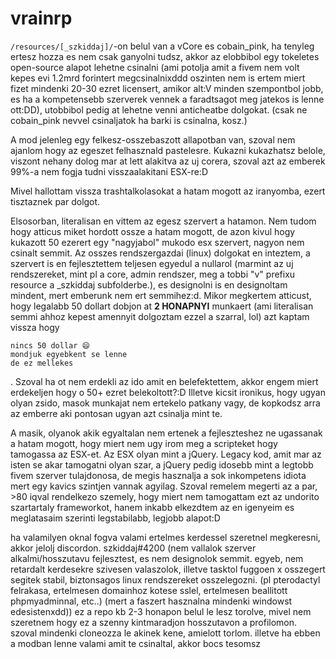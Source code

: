 # vrainrp

`/resources/[_szkiddaj]/`-on belul van a vCore es cobain_pink, ha tenyleg ertesz hozza es nem csak ganyolni tudsz, akkor az elobbibol egy tokeletes open-source alapot lehetne csinalni (ami potolja amit a fivem nem volt kepes evi 1.2mrd forintert megcsinalnixddd oszinten nem is ertem miert fizet mindenki 20-30 ezret licensert, amikor alt:V minden szempontbol jobb, es ha a kompetensebb szerverek vennek a faradtsagot meg jatekos is lenne ott:DD), utobbibol pedig at lehetne venni anticheatbe dolgokat. (csak ne cobain_pink nevvel csinaljatok ha barki is csinalna, kosz.)

A mod jelenleg egy felkesz-osszebaszott allapotban van, szoval nem ajanlom hogy az egeszet felhasznald pastelesre. Kukazni kukazhatsz belole, viszont nehany dolog mar at lett alakitva az uj corera, szoval azt az emberek 99%-a nem fogja tudni visszaalakitani ESX-re:D 



Mivel hallottam vissza trashtalkolasokat a hatam mogott az iranyomba, ezert tisztaznek par dolgot. 

Elsosorban, literalisan en vittem az egesz szervert a hatamon. Nem tudom hogy atticus miket hordott ossze a hatam mogott, de azon kivul hogy kukazott 50 ezerert egy "nagyjabol" mukodo esx szervert, nagyon nem csinalt semmit. Az osszes rendszergazdai (linux) dolgokat en inteztem, a szervert is en fejlesztettem teljesen egyedul a nullarol (marmint az uj rendszereket, mint pl a core, admin rendszer, meg a tobbi "v" prefixu resource a _szkiddaj subfolderbe.), es designolni is en designoltam mindent, mert emberunk nem ert semmihez:d. Mikor megkertem atticust, hogy legalabb 50 dollart dobjon at **2 HONAPNYI** munkaert (ami literalisan semmi ahhoz kepest amennyit dolgoztam ezzel a szarral, lol) azt kaptam vissza hogy

```
nincs 50 dollar 😄
mondjuk egyebkent se lenne
de ez mellekes
```
. Szoval ha ot nem erdekli az ido amit en belefektettem, akkor engem miert erdekeljen hogy o 50+ ezret belekoltott?:D Illetve kicsit ironikus, hogy ugyan olyan zsido, masok munkajat nem ertekelo patkany vagy, de kopkodsz arra az emberre aki pontosan ugyan azt csinalja mint te.

A masik, olyanok akik egyaltalan nem ertenek a fejleszteshez ne ugassanak a hatam mogott, hogy miert nem ugy irom meg a scripteket hogy tamogassa az ESX-et. Az ESX olyan mint a jQuery. Legacy kod, amit mar az isten se akar tamogatni olyan szar, a jQuery pedig idosebb mint a legtobb fivem szerver tulajdonosa, de megis hasznalja a sok inkompetens idiota mert egy kavics szintjen vannak agyilag. Szoval remelem megerti az a par, >80 iqval rendelkezo szemely, hogy miert nem tamogattam ezt az undorito szartartaly frameworkot, hanem inkabb elkezdtem az en igenyeim es meglatasaim szerinti legstabilabb, legjobb alapot:D 


ha valamilyen oknal fogva valami ertelmes kerdessel szeretnel megkeresni, akkor jelolj discordon. szkiddaj#4200 (nem vallalok szerver alkalmi/hosszutavu fejlesztest, es nem designolok semmit. egyeb, nem retardalt kerdesekre szivesen valaszolok, illetve tasktol fuggoen x osszegert segitek stabil, biztonsagos linux rendszereket osszelegozni. (pl pterodactyl felrakasa, ertelmesen domainhoz kotese sslel, ertelmesen beallitott phpmyadminnal, etc..) (mert a faszert hasznalna mindenki windowst edesistenxdd))
ez a repo kb 2-3 honapon belul le lesz torolve, mivel nem szeretnem hogy ez a szenny kintmaradjon hosszutavon a profilomon. szoval mindenki cloneozza le akinek kene, amielott torlom. illetve ha ebben a modban lenne valami amit te csinaltal, akkor bocs tesomsz
